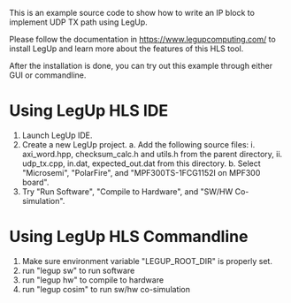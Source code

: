 This is an example source code to show how to write an IP block to implement UDP TX path using LegUp. 

Please follow the documentation in https://www.legupcomputing.com/ to install LegUp and learn more about the features of this HLS tool.

After the installation is done, you can try out this example through either GUI or commandline. 

# Using LegUp HLS IDE
1. Launch LegUp IDE.
2. Create a new LegUp project.
        a. Add the following source files:
                i. axi_word.hpp, checksum_calc.h and utils.h from the parent directory,
                ii. udp_tx.cpp, in.dat, expected_out.dat from this directory.
        b. Select "Microsemi", "PolarFire", and "MPF300TS-1FCG1152I on MPF300 board".
3. Try "Run Software", "Compile to Hardware", and "SW/HW Co-simulation".

# Using LegUp HLS Commandline
1. Make sure environment variable "LEGUP_ROOT_DIR" is properly set. 
2. run "legup sw" to run software
3. run "legup hw" to compile to hardware
4. run "legup cosim" to run sw/hw co-simulation

